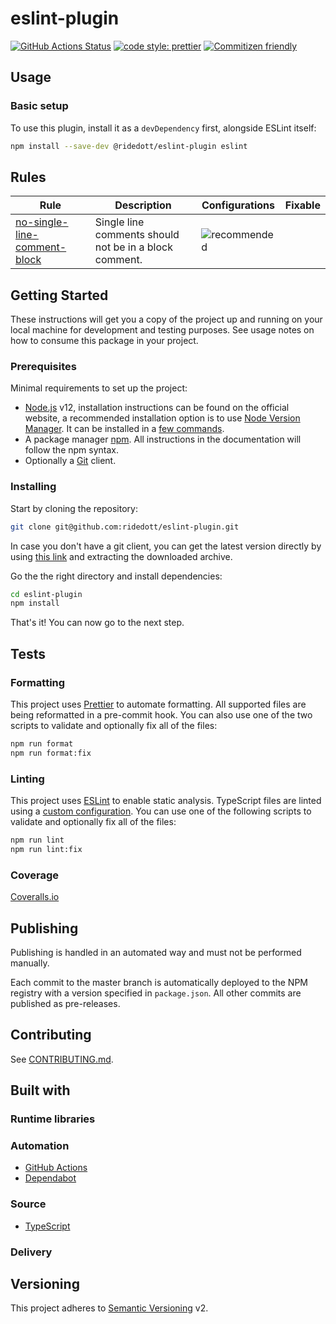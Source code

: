 # eslint-plugin

[![GitHub Actions Status](https://github.com/ridedott/eslint-plugin/workflows/Continuous%20Integration/badge.svg?branch=master)](https://github.com/ridedott/eslint-plugin/actions)
[![code style: prettier](https://img.shields.io/badge/code_style-prettier-ff69b4.svg)](https://github.com/prettier/prettier)
[![Commitizen friendly](https://img.shields.io/badge/commitizen-friendly-brightgreen.svg)](http://commitizen.github.io/cz-cli/)

<!-- Short and clear description of the package -->

## Usage

### Basic setup

To use this plugin, install it as a `devDependency` first, alongside ESLint
itself:

```bash
npm install --save-dev @ridedott/eslint-plugin eslint
```

## Rules

| Rule                             | Description                                            | Configurations   | Fixable |
| -------------------------------- | ------------------------------------------------------ | ---------------- | ------- |
| [no-single-line-comment-block][] | Single line comments should not be in a block comment. | ![recommended][] |         |

## Getting Started

These instructions will get you a copy of the project up and running on your
local machine for development and testing purposes. See usage notes on how to
consume this package in your project.

<!-- Instructions -->

### Prerequisites

Minimal requirements to set up the project:

- [Node.js](https://nodejs.org/en) v12, installation instructions can be found
  on the official website, a recommended installation option is to use
  [Node Version Manager](https://github.com/creationix/nvm#readme). It can be
  installed in a
  [few commands](https://nodejs.org/en/download/package-manager/#nvm).
- A package manager [npm](https://www.npmjs.com). All instructions in the
  documentation will follow the npm syntax.
- Optionally a [Git](https://git-scm.com) client.

### Installing

Start by cloning the repository:

```bash
git clone git@github.com:ridedott/eslint-plugin.git
```

In case you don't have a git client, you can get the latest version directly by
using [this link](https://github.com/ridedott/eslint-plugin/archive/master.zip)
and extracting the downloaded archive.

Go the the right directory and install dependencies:

```bash
cd eslint-plugin
npm install
```

That's it! You can now go to the next step.

## Tests

### Formatting

This project uses [Prettier](https://prettier.io) to automate formatting. All
supported files are being reformatted in a pre-commit hook. You can also use one
of the two scripts to validate and optionally fix all of the files:

```bash
npm run format
npm run format:fix
```

### Linting

This project uses [ESLint](https://eslint.org) to enable static analysis.
TypeScript files are linted using a [custom configuration](./.eslintrc). You can
use one of the following scripts to validate and optionally fix all of the
files:

```bash
npm run lint
npm run lint:fix
```

### Coverage

[Coveralls.io](https://coveralls.io)

## Publishing

Publishing is handled in an automated way and must not be performed manually.

Each commit to the master branch is automatically deployed to the NPM registry
with a version specified in `package.json`. All other commits are published as
pre-releases.

## Contributing

See [CONTRIBUTING.md](./CONTRIBUTING.md).

## Built with

### Runtime libraries

### Automation

- [GitHub Actions](https://github.com/features/actions)
- [Dependabot](https://dependabot.com/)

### Source

- [TypeScript](https://www.typescriptlang.org)

### Delivery

## Versioning

This project adheres to [Semantic Versioning](http://semver.org) v2.

[no-single-line-comment-block]: docs/rules/no-single-line-comment-block.md
[recommended]: https://img.shields.io/badge/-recommended-blueviolet.svg
